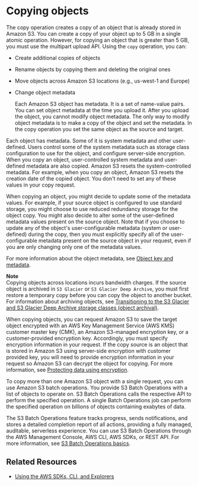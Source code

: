 # Copying objects<a name="CopyingObjectsExamples"></a>

The copy operation creates a copy of an object that is already stored in Amazon S3\. You can create a copy of your object up to 5 GB in a single atomic operation\. However, for copying an object that is greater than 5 GB, you must use the multipart upload API\. Using the `copy` operation, you can:
+ Create additional copies of objects 
+  Rename objects by copying them and deleting the original ones 
+  Move objects across Amazon S3 locations \(e\.g\., us\-west\-1 and Europe\) 
+ Change object metadata

  Each Amazon S3 object has metadata\. It is a set of name\-value pairs\. You can set object metadata at the time you upload it\. After you upload the object, you cannot modify object metadata\. The only way to modify object metadata is to make a copy of the object and set the metadata\. In the copy operation you set the same object as the source and target\. 

Each object has metadata\. Some of it is system metadata and other user\-defined\. Users control some of the system metadata such as storage class configuration to use for the object, and configure server\-side encryption\. When you copy an object, user\-controlled system metadata and user\-defined metadata are also copied\. Amazon S3 resets the system\-controlled metadata\. For example, when you copy an object, Amazon S3 resets the creation date of the copied object\. You don't need to set any of these values in your copy request\. 

When copying an object, you might decide to update some of the metadata values\. For example, if your source object is configured to use standard storage, you might choose to use reduced redundancy storage for the object copy\. You might also decide to alter some of the user\-defined metadata values present on the source object\. Note that if you choose to update any of the object's user\-configurable metadata \(system or user\-defined\) during the copy, then you must explicitly specify all of the user\-configurable metadata present on the source object in your request, even if you are only changing only one of the metadata values\.

For more information about the object metadata, see [Object key and metadata](UsingMetadata.md)\.

**Note**  
Copying objects across locations incurs bandwidth charges\. 
 If the source object is archived in `S3 Glacier` or `S3 Glacier Deep Archive`, you must first restore a temporary copy before you can copy the object to another bucket\. For information about archiving objects, see [Transitioning to the S3 Glacier and S3 Glacier Deep Archive storage classes \(object archival\)](lifecycle-transition-general-considerations.md#before-deciding-to-archive-objects)\. 

When copying objects, you can request Amazon S3 to save the target object encrypted with an AWS Key Management Service \(AWS KMS\) customer master key \(CMK\), an Amazon S3\-managed encryption key, or a customer\-provided encryption key\. Accordingly, you must specify encryption information in your request\. If the copy source is an object that is stored in Amazon S3 using server\-side encryption with customer provided key, you will need to provide encryption information in your request so Amazon S3 can decrypt the object for copying\. For more information, see [Protecting data using encryption](UsingEncryption.md)\.

To copy more than one Amazon S3 object with a single request, you can use Amazon S3 batch operations\. You provide S3 Batch Operations with a list of objects to operate on\. S3 Batch Operations calls the respective API to perform the specified operation\. A single Batch Operations job can perform the specified operation on billions of objects containing exabytes of data\. 

The S3 Batch Operations feature tracks progress, sends notifications, and stores a detailed completion report of all actions, providing a fully managed, auditable, serverless experience\. You can use S3 Batch Operations through the AWS Management Console, AWS CLI, AWS SDKs, or REST API\. For more information, see [S3 Batch Operations basics](batch-ops-basics.md)\.



## Related Resources<a name="RelatedResources015"></a>
+ [Using the AWS SDKs, CLI, and Explorers](UsingAWSSDK.md)